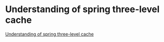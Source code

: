 # Understanding of spring three-level cache
[Understanding of spring three-level cache](https://aiwithcloud.com/2022/09/16/understanding_of_spring_three_level_cache/)